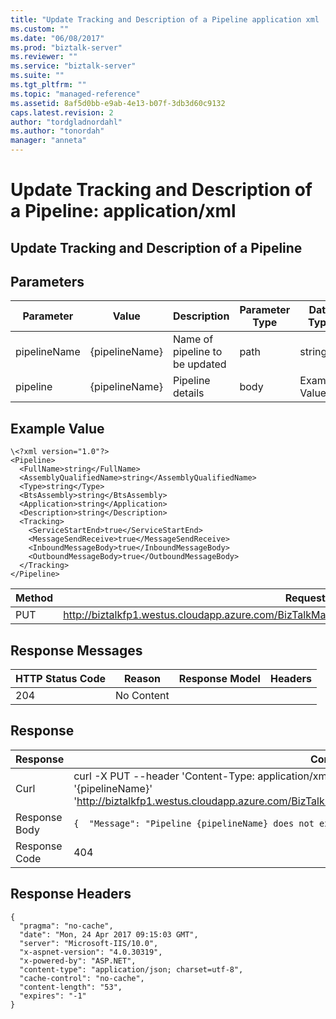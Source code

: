 ```yaml
---
title: "Update Tracking and Description of a Pipeline application xml | Microsoft Docs"
ms.custom: ""
ms.date: "06/08/2017"
ms.prod: "biztalk-server"
ms.reviewer: ""
ms.service: "biztalk-server"
ms.suite: ""
ms.tgt_pltfrm: ""
ms.topic: "managed-reference"
ms.assetid: 8af5d0bb-e9ab-4e13-b07f-3db3d60c9132
caps.latest.revision: 2
author: "tordgladnordahl"
ms.author: "tonordah"
manager: "anneta"
---
```

# Update Tracking and Description of a Pipeline: application/xml
## Update Tracking and Description of a Pipeline


Parameters
---
|Parameter|Value|Description|Parameter Type|Data Type|
|---|---|---|---|---|
|pipelineName|{pipelineName}|Name of pipeline to be updated|path|string|
|pipeline|{pipelineName}|Pipeline details|body|Example Value|

Example Value
---
```
\<?xml version="1.0"?>
<Pipeline>
  <FullName>string</FullName>
  <AssemblyQualifiedName>string</AssemblyQualifiedName>
  <Type>string</Type>
  <BtsAssembly>string</BtsAssembly>
  <Application>string</Application>
  <Description>string</Description>
  <Tracking>
    <ServiceStartEnd>true</ServiceStartEnd>
    <MessageSendReceive>true</MessageSendReceive>
    <InboundMessageBody>true</InboundMessageBody>
    <OutboundMessageBody>true</OutboundMessageBody>
  </Tracking>
</Pipeline>

```

Method  | Request URL
------------- | -------------
PUT  | http://biztalkfp1.westus.cloudapp.azure.com/BizTalkManagementService/Pipelines/%7BpipelineName%7D

Response Messages
---
|HTTP Status Code|Reason|Response Model|Headers|
|---|---|---|---|
|204|No Content|||

Response
---
| Response | Content          |
| ------------- | ----------- |
| Curl | curl -X PUT --header 'Content-Type: application/xml' --header 'Accept: application/json' -d '{pipelineName}' 'http://biztalkfp1.westus.cloudapp.azure.com/BizTalkManagementService/Pipelines/%7BpipelineName%7D'|
| Response Body | `{  "Message": "Pipeline {pipelineName} does not exist."}`|
| Response Code | 404|

Response Headers
---

```
{
  "pragma": "no-cache",
  "date": "Mon, 24 Apr 2017 09:15:03 GMT",
  "server": "Microsoft-IIS/10.0",
  "x-aspnet-version": "4.0.30319",
  "x-powered-by": "ASP.NET",
  "content-type": "application/json; charset=utf-8",
  "cache-control": "no-cache",
  "content-length": "53",
  "expires": "-1"
}
```

